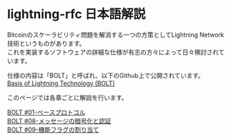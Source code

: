 # lightning-rfc 日本語解説

Bitcoinのスケーラビリティ問題を解消する一つの方策としてLightning Network技術というものがあります。  
これを実装するソフトウェアの詳細な仕様が有志の方々によって日々検討されています。

仕様の内容は「BOLT」と呼ばれ、以下のGithub上で公開されています。  
[Basis of Lightning Technology (BOLT)](https://github.com/lightningnetwork/lightning-rfc/)

このページでは各章ごとに解説を行います。

[BOLT #01-ベースプロトコル](https://github.com/char1yxok/lightning-rfc-ja/blob/master/doc/01.md)  
[BOLT #08-メッセージの暗号化と認証](https://github.com/char1yxok/lightning-rfc-ja/blob/master/doc/08.md)  
[BOLT #09-機能フラグの割り当て](https://github.com/char1yxok/lightning-rfc-ja/blob/master/doc/09.md)  